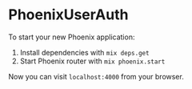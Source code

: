 # PhoenixUserAuth

To start your new Phoenix application:

1. Install dependencies with `mix deps.get`
2. Start Phoenix router with `mix phoenix.start`

Now you can visit `localhost:4000` from your browser.
